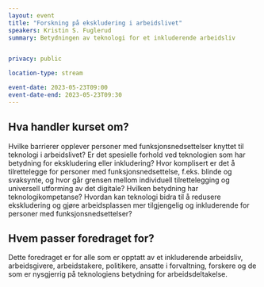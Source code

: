 ```yaml
---
layout: event
title: "Forskning på ekskludering i arbeidslivet"
speakers: Kristin S. Fuglerud
summary: Betydningen av teknologi for et inkluderende arbeidsliv


privacy: public

location-type: stream

event-date: 2023-05-23T09:00
event-date-end: 2023-05-23T09:30
---
```

## Hva handler kurset om?
Hvilke barrierer opplever personer med funksjonsnedsettelser knyttet til teknologi i arbeidslivet? Er det spesielle forhold ved teknologien som har betydning for ekskludering eller inkludering? Hvor komplisert er det å tilrettelegge for personer med funksjonsnedsettelse, f.eks. blinde og svaksynte, og hvor går grensen mellom individuell tilrettelegging og universell utforming av det digitale? Hvilken betydning har teknologikompetanse? Hvordan kan teknologi bidra til å redusere ekskludering og gjøre arbeidsplassen mer tilgjengelig og inkluderende for personer med funksjonsnedsettelser? 

## Hvem passer foredraget for? 
Dette foredraget er for alle som er opptatt av et inkluderende arbeidsliv, arbeidsgivere, arbeidstakere, politikere, ansatte i forvaltning, forskere og de som er nysgjerrig på teknologiens betydning for arbeidsdeltakelse. 
